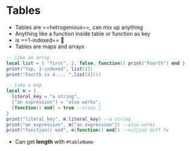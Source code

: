 # Tables

- Tables are ==hetrogenious==, can mix up anything
- Anything like a function inside table or function as key
- is ==1-indexed== 🤯
- Tables are maps and arrays

```lua
-- like an array
local list = { "first", 2, false, function() print("Fourth") end }
print("Yup, 1-indexed", list[1])
print("Fourth is 4.... ",list[4]())

-- like a map
local m = {
  literal_key = "a string",
  ["an expression"] = "also works",
  [function() end] = true --crazy 🤯
}
print("literal_key", m.literal_key) --a string
print("an expression", m["an expression"]) --also works
print("function() end", m[function() end]) --nil🤔coz diff fx
```

- Can get **length** with `#tableName`
